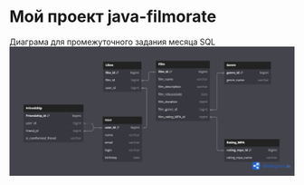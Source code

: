 # Мой проект java-filmorate
Диаграма для промежуточного задания месяца SQL
![filmorate_diagram](https://github.com/SergeyMakarov89/java-filmorate/blob/main/new_filmrate_dbdiagram.png)
